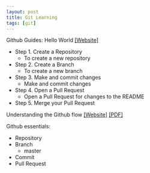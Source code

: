 ```yaml
---
layout: post
title: Git Learning
tags: [git]
---
```


Github Guides: Hello World [[Website]](https://guides.github.com/activities/hello-world/)

- Step 1. Create a Repository
	- To create a new repository
- Step 2. Create a Branch
	- To create a new branch
- Step 3. Make and commit changes
	- Make and commit changes
- Step 4. Open a Pull Request
	- Open a Pull Request for changes to the README
- Step 5. Merge your Pull Request

Understanding the Github flow [[Website]](https://guides.github.com/introduction/flow/) [[PDF]](https://guides.github.com/pdfs/githubflow-online.pdf)

Github essentials:

- Repository
- Branch
	- master
- Commit
- Pull Request

